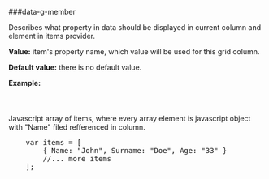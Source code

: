 ﻿###data-g-member

Describes what property in data should be displayed in current column and element in items provider.
    
**Value:** item's  property name, which value will be used for this grid column.

**Default value:** there is no default value. 	

**Example:**
<!--Start the highlighter-->
<pre class="brush: html">
	<column data-g-member="Name"> </column>
</pre>
#####   
Javascript array of items, where every array element is javascript object with "Name" filed refferenced in column.

<!--Start the highlighter-->
<pre class="brush: html">
	var items = [
        { Name: "John", Surname: "Doe", Age: "33" }
        //... more items
	];
</pre>

#####

<script type="text/javascript">
    SyntaxHighlighter.highlight();
</script>
